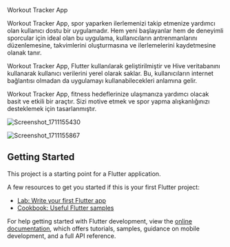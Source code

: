 

Workout Tracker App

Workout Tracker App, spor yaparken ilerlemenizi takip etmenize yardımcı olan kullanıcı dostu bir uygulamadır. Hem yeni başlayanlar hem de deneyimli sporcular için ideal olan bu uygulama, kullanıcıların antrenmanlarını düzenlemesine, takvimlerini oluşturmasına ve ilerlemelerini kaydetmesine olanak tanır.

Workout Tracker App, Flutter kullanılarak geliştirilmiştir ve Hive veritabanını kullanarak kullanıcı verilerini yerel olarak saklar. Bu, kullanıcıların internet bağlantısı olmadan da uygulamayı kullanabilecekleri anlamına gelir.

Workout Tracker App, fitness hedeflerinize ulaşmanıza yardımcı olacak basit ve etkili bir araçtır. Sizi motive etmek ve spor yapma alışkanlığınızı desteklemek için tasarlanmıştır.


![Screenshot_1711155430](https://github.com/hsefakcay/workout_tracker_app/assets/121294367/fa73585b-e04d-4088-ad00-c4bcdb513c4b)

![Screenshot_1711155867](https://github.com/hsefakcay/workout_tracker_app/assets/121294367/99304535-abad-431a-bd04-fb4e46ec631f)


## Getting Started

This project is a starting point for a Flutter application.

A few resources to get you started if this is your first Flutter project:

- [Lab: Write your first Flutter app](https://docs.flutter.dev/get-started/codelab)
- [Cookbook: Useful Flutter samples](https://docs.flutter.dev/cookbook)

For help getting started with Flutter development, view the
[online documentation](https://docs.flutter.dev/), which offers tutorials,
samples, guidance on mobile development, and a full API reference.
